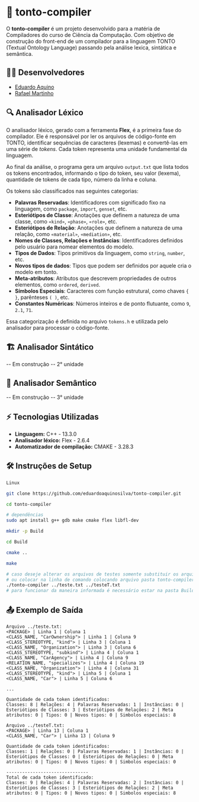 # 🧮 tonto-compiler

O **tonto-compiler** é um projeto desenvolvido para a matéria de Compiladores do curso de Ciência da Computação. Com objetivo de construção do front-end de um compilador para a linguagem TONTO (Textual Ontology Language) passando pela análise lexica, sintática e semântica.

## 🧑‍💻 Desenvolvedores

- <a href="https://github.com/eduardoaquinosilva">Eduardo Aquino</a>
- <a href="https://github.com/ratelp">Rafael Martinho</a>

## 🔍 Analisador Léxico

O analisador léxico, gerado com a ferramenta **Flex**, é a primeira fase do compilador. Ele é responsável por ler os arquivos de código-fonte em TONTO, identificar sequências de caracteres (lexemas) e convertê-las em uma série de *tokens*. Cada token representa uma unidade fundamental da linguagem.

Ao final da análise, o programa gera um arquivo `output.txt` que lista todos os tokens encontrados, informando o tipo do token, seu valor (lexema), quantidade de tokens de cada tipo, número da linha e coluna.

Os tokens são classificados nas seguintes categorias:

- **Palavras Reservadas**: Identificadores com significado fixo na linguagem, como `package`, `import`, `genset`, etc.
- **Esteriótipos de Classe**: Anotações que definem a natureza de uma classe, como `«kind»`, `«phase»`, `«role»`, etc.
- **Esteriótipos de Relação**: Anotações que definem a natureza de uma relação, como `«material»`, `«mediation»`, etc.
- **Nomes de Classes, Relações e Instâncias**: Identificadores definidos pelo usuário para nomear elementos do modelo.
- **Tipos de Dados**: Tipos primitivos da linguagem, como `string`, `number`, etc.
- **Novos tipos de dados**: Tipos que podem ser definidos por aquele cria o modelo em tonto.
- **Meta-atributos**: Atributos que descrevem propriedades de outros elementos, como `ordered`, `derived`.
- **Símbolos Especiais**: Caracteres com função estrutural, como chaves `{ }`, parênteses `( )`, etc.
- **Constantes Numéricas**: Números inteiros e de ponto flutuante, como `9`, `2.1`, `71`.

Essa categorização é definida no arquivo `tokens.h` e utilizada pelo analisador para processar o código-fonte.

## 🏗️ Analisador Sintático

-- Em construção -- 2° unidade

## 🧠 Analisador Semântico

-- Em construção -- 3° unidade

## ⚡ Tecnologias Utilizadas

- **Linguagem:** C++ - 13.3.0
- **Analisador léxico:** Flex - 2.6.4
- **Automatizador de compilação:** CMAKE - 3.28.3

## 🛠️ Instruções de Setup

```bash
Linux

git clone https://github.com/eduardoaquinosilva/tonto-compiler.git

cd tonto-compiler

# dependências
sudo apt install g++ gdb make cmake flex libfl-dev

mkdir -p Build

cd Build

cmake ..

make

# caso deseje alterar os arquivos de testes somente substituir os arquivos de exemplo
# ou colocar na linha de comando colocando arquivo pasta tonto-compiler
./tonto-compiler ../teste.txt ../testeT.txt
# para funcionar da maneira informada é necessário estar na pasta Build anteriormente criada
```

## 📤 Exemplo de Saída

```
Arquivo ../teste.txt:
<PACKAGE> | Linha 1 | Coluna 1
<CLASS_NAME, "CarOwnership"> | Linha 1 | Coluna 9
<CLASS_STEREOTYPE, "kind"> | Linha 3 | Coluna 1
<CLASS_NAME, "Organization"> | Linha 3 | Coluna 6
<CLASS_STEREOTYPE, "subkind"> | Linha 4 | Coluna 1
<CLASS_NAME, "CarAgency"> | Linha 4 | Coluna 9
<RELATION_NAME, "specializes"> | Linha 4 | Coluna 19
<CLASS_NAME, "Organization"> | Linha 4 | Coluna 31
<CLASS_STEREOTYPE, "kind"> | Linha 5 | Coluna 1
<CLASS_NAME, "Car"> | Linha 5 | Coluna 6

...

Quantidade de cada token identificados:
Classes: 8 | Relações: 4 | Palavras Reservadas: 1 | Instâncias: 0 | Esteriótipos de Classes: 3 | Esteriótipos de Relações: 2 | Meta atributos: 0 | Tipos: 0 | Novos tipos: 0 | Simbolos especiais: 8

Arquivo ../testeT.txt:
<PACKAGE> | Linha 13 | Coluna 1
<CLASS_NAME, "Car"> | Linha 13 | Coluna 9

Quantidade de cada token identificados:
Classes: 1 | Relações: 0 | Palavras Reservadas: 1 | Instâncias: 0 | Esteriótipos de Classes: 0 | Esteriótipos de Relações: 0 | Meta atributos: 0 | Tipos: 0 | Novos tipos: 0 | Simbolos especiais: 0

-------------------------------
Total de cada token identificado:
Classes: 9 | Relações: 4 | Palavras Reservadas: 2 | Instâncias: 0 | Esteriótipos de Classes: 3 | Esteriótipos de Relações: 2 | Meta atributos: 0 | Tipos: 0 | Novos tipos: 0 | Simbolos especiais: 8
```